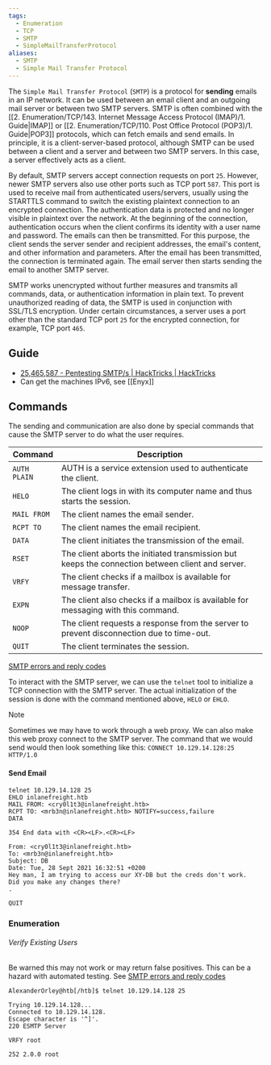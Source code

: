 ```yaml
---
tags:
  - Enumeration
  - TCP
  - SMTP
  - SimpleMailTransferProtocol
aliases:
  - SMTP
  - Simple Mail Transfer Protocol
---
```

The `Simple Mail Transfer Protocol` (`SMTP`) is a protocol for **sending** emails in an IP network. It can be used between an email client and an outgoing mail server or between two SMTP servers. SMTP is often combined with the [[2. Enumeration/TCP/143. Internet Message Access Protocol (IMAP)/1. Guide|IMAP]] or [[2. Enumeration/TCP/110. Post Office Protocol (POP3)/1. Guide|POP3]] protocols, which can fetch emails and send emails. In principle, it is a client-server-based protocol, although SMTP can be used between a client and a server and between two SMTP servers. In this case, a server effectively acts as a client.

By default, SMTP servers accept connection requests on port `25`. However, newer SMTP servers also use other ports such as TCP port `587`. This port is used to receive mail from authenticated users/servers, usually using the STARTTLS command to switch the existing plaintext connection to an encrypted connection. The authentication data is protected and no longer visible in plaintext over the network. At the beginning of the connection, authentication occurs when the client confirms its identity with a user name and password. The emails can then be transmitted. For this purpose, the client sends the server sender and recipient addresses, the email's content, and other information and parameters. After the email has been transmitted, the connection is terminated again. The email server then starts sending the email to another SMTP server.

SMTP works unencrypted without further measures and transmits all commands, data, or authentication information in plain text. To prevent unauthorized reading of data, the SMTP is used in conjunction with SSL/TLS encryption. Under certain circumstances, a server uses a port other than the standard TCP port `25` for the encrypted connection, for example, TCP port `465`.

## Guide

* [25,465,587 - Pentesting SMTP/s | HackTricks | HackTricks](https://book.hacktricks.xyz/pentesting/pentesting-smtp)
* Can get the machines IPv6, see [[Enyx]]

## Commands

The sending and communication are also done by special commands that cause the SMTP server to do what the user requires.

| **Command**  | **Description**                                                                                  |
| ------------ | ------------------------------------------------------------------------------------------------ |
| `AUTH PLAIN` | AUTH is a service extension used to authenticate the client.                                     |
| `HELO`       | The client logs in with its computer name and thus starts the session.                           |
| `MAIL FROM`  | The client names the email sender.                                                               |
| `RCPT TO`    | The client names the email recipient.                                                            |
| `DATA`       | The client initiates the transmission of the email.                                              |
| `RSET`       | The client aborts the initiated transmission but keeps the connection between client and server. |
| `VRFY`       | The client checks if a mailbox is available for message transfer.                                |
| `EXPN`       | The client also checks if a mailbox is available for messaging with this command.                |
| `NOOP`       | The client requests a response from the server to prevent disconnection due to time-out.         |
| `QUIT`       | The client terminates the session.                                                               |

[SMTP errors and reply codes](https://serversmtp.com/smtp-error/)

To interact with the SMTP server, we can use the `telnet` tool to initialize a TCP connection with the SMTP server. The actual initialization of the session is done with the command mentioned above, `HELO` or `EHLO`.

> [!NOTE]
> Sometimes we may have to work through a web proxy. We can also make this web proxy connect to the SMTP server. The command that we would send would then look something like this: `CONNECT 10.129.14.128:25 HTTP/1.0`

#### Send Email 

```shell-session
telnet 10.129.14.128 25
EHLO inlanefreight.htb
MAIL FROM: <cry0l1t3@inlanefreight.htb>
RCPT TO: <mrb3n@inlanefreight.htb> NOTIFY=success,failure
DATA
```

```shell-session
354 End data with <CR><LF>.<CR><LF>

From: <cry0l1t3@inlanefreight.htb>
To: <mrb3n@inlanefreight.htb>
Subject: DB
Date: Tue, 28 Sept 2021 16:32:51 +0200
Hey man, I am trying to access our XY-DB but the creds don't work. 
Did you make any changes there?
.
```

```shell-session
QUIT
```
### Enumeration

###### Verify Existing Users 

Be warned this may not work or may return false positives. This can be a hazard with automated testing. See [SMTP errors and reply codes](https://serversmtp.com/smtp-error/)

```shell-session
AlexanderOrley@htb[/htb]$ telnet 10.129.14.128 25

Trying 10.129.14.128...
Connected to 10.129.14.128.
Escape character is '^]'.
220 ESMTP Server 

VRFY root

252 2.0.0 root
```